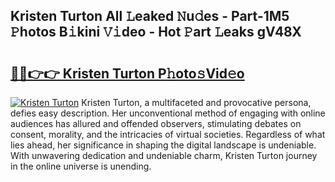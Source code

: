 ## Kristen Turton All 𝙻eaked 𝙽u𝚍es - Part-1M5 𝙿hotos B𝚒kini 𝚅𝚒deo - Hot 𝙿art 𝙻eaks gV48X

# <h2><a href="http://ld6ppx.urlbe.top/?page=Kristen+Turton">🔗🔗👉👉 Kristen Turton P𝚑oto𝚜Vid𝚎o</a></h2>

[![Kristen Turton](https://i.imgur.com/eBuTRDB.gif)](http://ld6ppx.urlbe.top/?page=Kristen+Turton)
Kristen Turton, a multifaceted and provocative persona, defies easy description. Her unconventional method of engaging with online audiences has allured and offended observers, stimulating debates on consent, morality, and the intricacies of virtual societies. Regardless of what lies ahead, her significance in shaping the digital landscape is undeniable. With unwavering dedication and undeniable charm, Kristen Turton journey in the online universe is unending.
